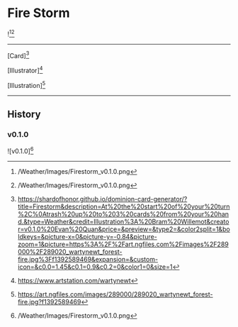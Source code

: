 # Fire Storm

![^v0.1.0][^v0.1.0]

---

[Card][^Card]

[Illustrator][^Illustrator]

[Illustration][^Illustration]

---

## History

### v0.1.0

![v0.1.0][^v0.1.0]

[^v0.1.0]: /Weather/Images/Firestorm_v0.1.0.png
[^Card]: https://shardofhonor.github.io/dominion-card-generator/?title=Firestorm&description=At%20the%20start%20of%20your%20turn%2C%0Atrash%20up%20to%203%20cards%20from%20your%20hand.&type=Weather&credit=Illustration%3A%20Bram%20Willemot&creator=v0.1.0%20Evan%20Quan&price=&preview=&type2=&color2split=1&boldkeys=&picture-x=0&picture-y=-0.84&picture-zoom=1&picture=https%3A%2F%2Fart.ngfiles.com%2Fimages%2F289000%2F289020_wartynewt_forest-fire.jpg%3Ff1392589469&expansion=&custom-icon=&c0.0=1.45&c0.1=0.9&c0.2=0&color1=0&size=1
[^Illustrator]: https://www.artstation.com/wartynewt
[^Illustration]: https://art.ngfiles.com/images/289000/289020_wartynewt_forest-fire.jpg?f1392589469
